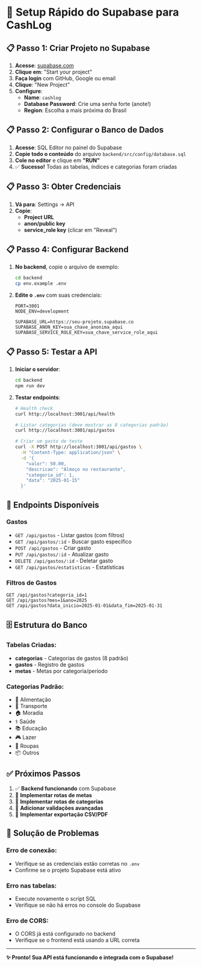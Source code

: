 # 🚀 Setup Rápido do Supabase para CashLog

## 📋 Passo 1: Criar Projeto no Supabase

1. **Acesse**: [supabase.com](https://supabase.com)
2. **Clique em**: "Start your project" 
3. **Faça login** com GitHub, Google ou email
4. **Clique**: "New Project"
5. **Configure**:
   - **Name**: `cashlog`
   - **Database Password**: Crie uma senha forte (anote!)
   - **Region**: Escolha a mais próxima do Brasil

## 📋 Passo 2: Configurar o Banco de Dados

1. **Acesse**: SQL Editor no painel do Supabase
2. **Copie todo o conteúdo** do arquivo `backend/src/config/database.sql`
3. **Cole no editor** e clique em **"RUN"**
4. ✅ **Sucesso!** Todas as tabelas, índices e categorias foram criadas

## 📋 Passo 3: Obter Credenciais

1. **Vá para**: Settings → API
2. **Copie**:
   - **Project URL**
   - **anon/public key** 
   - **service_role key** (clicar em "Reveal")

## 📋 Passo 4: Configurar Backend

1. **No backend**, copie o arquivo de exemplo:
   ```bash
   cd backend
   cp env.example .env
   ```

2. **Edite o `.env`** com suas credenciais:
   ```env
   PORT=3001
   NODE_ENV=development
   
   SUPABASE_URL=https://seu-projeto.supabase.co
   SUPABASE_ANON_KEY=sua_chave_anonima_aqui
   SUPABASE_SERVICE_ROLE_KEY=sua_chave_service_role_aqui
   ```

## 📋 Passo 5: Testar a API

1. **Iniciar o servidor**:
   ```bash
   cd backend
   npm run dev
   ```

2. **Testar endpoints**:
   ```bash
   # Health check
   curl http://localhost:3001/api/health
   
   # Listar categorias (deve mostrar as 8 categorias padrão)
   curl http://localhost:3001/api/gastos
   
   # Criar um gasto de teste
   curl -X POST http://localhost:3001/api/gastos \
     -H "Content-Type: application/json" \
     -d '{
       "valor": 50.00,
       "descricao": "Almoço no restaurante",
       "categoria_id": 1,
       "data": "2025-01-15"
     }'
   ```

## 🎯 Endpoints Disponíveis

### Gastos
- `GET /api/gastos` - Listar gastos (com filtros)
- `GET /api/gastos/:id` - Buscar gasto específico  
- `POST /api/gastos` - Criar gasto
- `PUT /api/gastos/:id` - Atualizar gasto
- `DELETE /api/gastos/:id` - Deletar gasto
- `GET /api/gastos/estatisticas` - Estatísticas

### Filtros de Gastos
```
GET /api/gastos?categoria_id=1
GET /api/gastos?mes=1&ano=2025
GET /api/gastos?data_inicio=2025-01-01&data_fim=2025-01-31
```

## 🗄️ Estrutura do Banco

### Tabelas Criadas:
- **categorias** - Categorias de gastos (8 padrão)
- **gastos** - Registro de gastos
- **metas** - Metas por categoria/período

### Categorias Padrão:
- 🍔 Alimentação
- 🚗 Transporte  
- 🏠 Moradia
- ⚕️ Saúde
- 📚 Educação
- 🎮 Lazer
- 👕 Roupas
- 📦 Outros

## ✅ Próximos Passos

1. ✅ **Backend funcionando** com Supabase
2. 🔄 **Implementar rotas de metas**
3. 🔄 **Implementar rotas de categorias**
4. 🔄 **Adicionar validações avançadas**
5. 🔄 **Implementar exportação CSV/PDF**

## 🐛 Solução de Problemas

### Erro de conexão:
- Verifique se as credenciais estão corretas no `.env`
- Confirme se o projeto Supabase está ativo

### Erro nas tabelas:
- Execute novamente o script SQL
- Verifique se não há erros no console do Supabase

### Erro de CORS:
- O CORS já está configurado no backend
- Verifique se o frontend está usando a URL correta

---
**✨ Pronto! Sua API está funcionando e integrada com o Supabase!** 